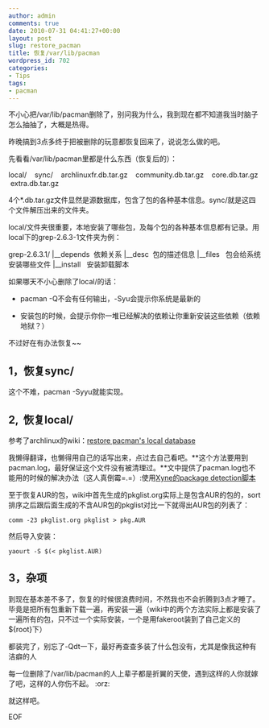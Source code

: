 ```yaml
---
author: admin
comments: true
date: 2010-07-31 04:41:27+00:00
layout: post
slug: restore_pacman
title: 恢复/var/lib/pacman
wordpress_id: 702
categories:
- Tips
tags:
- pacman
---
```


不小心把/var/lib/pacman删除了，别问我为什么，我到现在都不知道我当时脑子怎么抽抽了，大概是热得。

昨晚搞到3点多终于把被删除的玩意都恢复回来了，说说怎么做的吧。

先看看/var/lib/pacman里都是什么东西（恢复后的）：


local/    sync/    archlinuxfr.db.tar.gz    community.db.tar.gz    core.db.tar.gz    extra.db.tar.gz


4个*.db.tar.gz文件显然是源数据库，包含了包的各种基本信息。sync/就是这四个文件解压出来的文件夹。

local/文件夹很重要，本地安装了哪些包，及每个包的各种基本信息都有记录。用local下的grep-2.6.3-1文件夹为例：


grep-2.6.3.1/
|__depends  依赖关系
|__desc  包的描述信息
|__files   包会给系统安装哪些文件
|__install   安装卸载脚本


如果哪天不小心删除了local/的话：



	
  * pacman -Q不会有任何输出，-Syu会提示你系统是最新的

	
  * 安装包的时候，会提示你你一堆已经解决的依赖让你重新安装这些依赖（依赖地狱？）


不过好在有办法恢复~~


## 1，恢复sync/




这个不难，pacman -Syyu就能实现。





## 2,  恢复local/




参考了archlinux的wiki：[restore pacman's local database](http://wiki.archlinux.org/index.php/Pacman_Tips#Restore_pacman.27s_local_database)




我懒得翻译，也懒得用自己的话写出来，点过去自己看吧。**这个方法要用到pacman.log，最好保证这个文件没有被清理过。**文中提供了pacman.log也不能用的时候的解决办法（这人真倒霉=.=）:使用[Xyne的package detection脚本](http://bbs.archlinux.org/viewtopic.php?pid=670876)




至于恢复AUR的包，wiki中首先生成的pkglist.org实际上是包含AUR的包的，sort排序之后跟后面生成的不含AUR包的pkglist对比一下就得出AUR包的列表了：




    
    comm -23 pkglist.org pkglist > pkg.AUR




然后导入安装：




    
    yaourt -S $(< pkglist.AUR)




## 3，杂项




到现在基本差不多了，恢复的时候很浪费时间，不然我也不会折腾到3点才睡了。毕竟是把所有包重新下载一遍，再安装一遍（wiki中的两个方法实际上都是安装了一遍所有的包，只不过一个实际安装，一个是用fakeroot装到了自己定义的${root}下）




都装完了，别忘了-Qdt一下，最好再查查多装了什么包没有，尤其是像我这种有洁癖的人


每一位删除了/var/lib/pacman的人上辈子都是折翼的天使，遇到这样的人你就嫁了吧，这样的人你伤不起。 :orz:

就这样吧。

EOF
